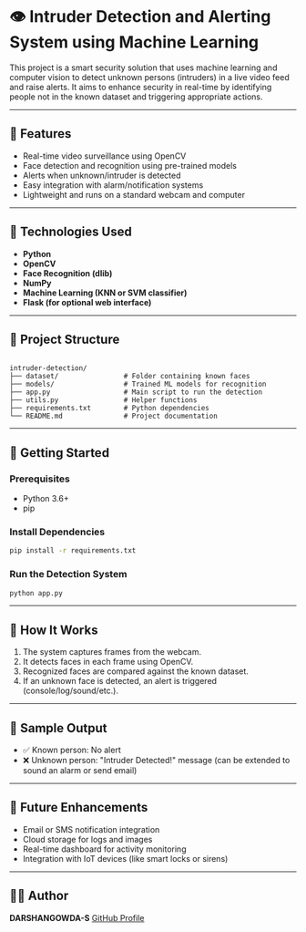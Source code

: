 

# 👁️ Intruder Detection and Alerting System using Machine Learning

This project is a smart security solution that uses machine learning and computer vision to detect unknown persons (intruders) in a live video feed and raise alerts. It aims to enhance security in real-time by identifying people not in the known dataset and triggering appropriate actions.

---

## 📌 Features

- Real-time video surveillance using OpenCV
- Face detection and recognition using pre-trained models
- Alerts when unknown/intruder is detected
- Easy integration with alarm/notification systems
- Lightweight and runs on a standard webcam and computer

---

## 🧠 Technologies Used

- **Python**
- **OpenCV**
- **Face Recognition (dlib)**
- **NumPy**
- **Machine Learning (KNN or SVM classifier)**
- **Flask (for optional web interface)**

---

## 📁 Project Structure

```

intruder-detection/
├── dataset/                # Folder containing known faces
├── models/                 # Trained ML models for recognition
├── app.py                  # Main script to run the detection
├── utils.py                # Helper functions
├── requirements.txt        # Python dependencies
└── README.md               # Project documentation

````

---

## 🚀 Getting Started

### Prerequisites

- Python 3.6+
- pip

### Install Dependencies

```bash
pip install -r requirements.txt
````

### Run the Detection System

```bash
python app.py
```

---

## 🎯 How It Works

1. The system captures frames from the webcam.
2. It detects faces in each frame using OpenCV.
3. Recognized faces are compared against the known dataset.
4. If an unknown face is detected, an alert is triggered (console/log/sound/etc.).

---

## 📸 Sample Output

* ✅ Known person: No alert
* ❌ Unknown person: "Intruder Detected!" message (can be extended to sound an alarm or send email)

---

## 🔐 Future Enhancements

* Email or SMS notification integration
* Cloud storage for logs and images
* Real-time dashboard for activity monitoring
* Integration with IoT devices (like smart locks or sirens)

---

## 👨‍💻 Author

**DARSHANGOWDA-S**
[GitHub Profile](https://github.com/chandrashekhard17](https://github.com/DARSHANGOWDA-S))

